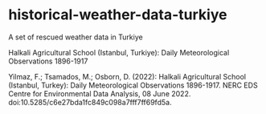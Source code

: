 # historical-weather-data-turkiye
A set of rescued weather data in Turkiye

Halkali Agricultural School (Istanbul, Turkiye): Daily Meteorological Observations 1896-1917

Yilmaz, F.; Tsamados, M.; Osborn, D. (2022): Halkali Agricultural School (Istanbul, Turkey): Daily Meteorological Observations 1896-1917. NERC EDS Centre for Environmental Data Analysis, 08 June 2022. doi:10.5285/c6e27bda1fc849c098a7fff7ff69fd5a.
